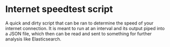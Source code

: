 # Internet speedtest script
A quick and dirty script that can be ran to determine the speed of your internet connection.  It is meant to run at an interval and its output piped into a JSON file, which then can be read and sent to something for further analysis like Elasticsearch.

